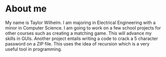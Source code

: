 # About me
My name is Taylor Wilhelm. I am majoring in Electrical Engineering with a minor in Computer Science. I am going to work on a few school projects for other courses such as creating a matching game. This will advance my skills in GUIs. Another project entails writing a code to crack a 5 character password on a ZIP file. This uses the idea of recursion which is a very useful tool in programming. 


